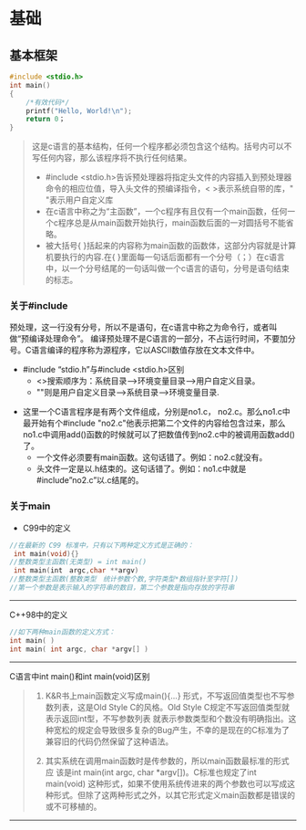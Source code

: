 # 基础

## 基本框架

```c
#include <stdio.h>
int main()
{
    /*有效代码*/
    printf("Hello, World!\n");
	return 0；
}

```

> 这是c语言的基本结构，任何一个程序都必须包含这个结构。括号内可以不写任何内容，那么该程序将不执行任何结果。
>
> + \#include <stdio.h>告诉预处理器将指定头文件的内容插入到预处理器命令的相应位值，导入头文件的预编译指令，< >表示系统自带的库，" "表示用户自定义库
> + 在c语言中称之为“主函数”，一个c程序有且仅有一个main函数，任何一个c程序总是从main函数开始执行，main函数后面的一对圆括号不能省略。
> + 被大括号{ }括起来的内容称为main函数的函数体，这部分内容就是计算机要执行的内容.在{  }里面每一句话后面都有一个分号（；）在c语言中，以一个分号结尾的一句话叫做一个c语言的语句，分号是语句结束的标志。
>



### 关于#include

预处理，这一行没有分号，所以不是语句，在c语言中称之为命令行，或者叫做“预编译处理命令”。 编译预处理不是C语言的一部分，不占运行时间，不要加分号。C语言编译的程序称为源程序，它以ASCII数值存放在文本文件中。

+ \#include “stdio.h”与\#include <stdio.h>区别
  + <>搜索顺序为：系统目录-->环境变量目录-->用户自定义目录。
  + ""则是用户自定义目录-->系统目录-->环境变量目录.

- 这里一个C语言程序是有两个文件组成，分别是no1.c， no2.c。那么no1.c中最开始有个#include "no2.c"他表示把第二个文件的内容给包含过来，那么no1.c中调用add()函数的时候就可以了把数值传到no2.c中的被调用函数add()了。
  - 一个文件必须要有main函数。这句话错了。例如：no2.c就没有。
  - 头文件一定是以.h结束的。这句话错了。例如：no1.c中就是#include”no2.c”以.c结尾的。



### 关于main

 + C99中的定义

```c
//在最新的 C99 标准中，只有以下两种定义方式是正确的：
 int main(void){}
//整数类型主函数(无类型) = int main()
 int main(int　argc,char **argv)
//整数类型主函数(整数类型　统计参数个数,字符类型*数组指针至字符[])
//第一个参数是表示输入的字符串的数目，第二个参数是指向存放的字符串
```

--------------------------------------

C++98中的定义

```c
//如下两种main函数的定义方式：
int main( )
int main( int argc, char *argv[] )
```

--------------------

C语言中int main()和int main(void)区别

> 1. K&R书上main函数定义写成main(){...} 形式，不写返回值类型也不写参数列表，这是Old Style C的风格。Old Style C规定不写返回值类型就表示返回int型，不写参数列表 就表示参数类型和个数没有明确指出。这种宽松的规定会导致很多复杂的Bug产生，不幸的是现在的C标准为了兼容旧的代码仍然保留了这种语法。
>
> 2. 其实系统在调用main函数时是传参数的，所以main函数最标准的形式应 该是int main(int argc, char *argv[])。C标准也规定了int main(void) 这种形式，如果不使用系统传进来的两个参数也可以写成这种形式。但除了这两种形式之外，以其它形式定义main函数都是错误的或不可移植的。

----------------------

























